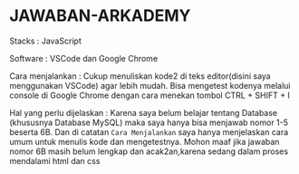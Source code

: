 # JAWABAN-ARKADEMY

Stacks : JavaScript

Software : VSCode dan Google Chrome

Cara menjalankan : 
    Cukup menuliskan kode2 di teks editor(disini saya menggunakan VSCode) agar lebih mudah.
    Bisa mengetest kodenya melalui console di Google Chrome dengan cara menekan tombol CTRL + SHIFT + I

Hal yang perlu dijelaskan : 
  Karena saya belum belajar tentang Database (khususnya Database MySQL) maka saya hanya bisa menjawab nomor 1-5 beserta 6B.
  Dan di catatan `Cara Menjalankan` saya hanya menjelaskan cara umum untuk menulis kode dan mengetestnya.
  Mohon maaf jika jawaban nomor 6B masih belum lengkap dan acak2an,karena sedang dalam proses mendalami html dan css
